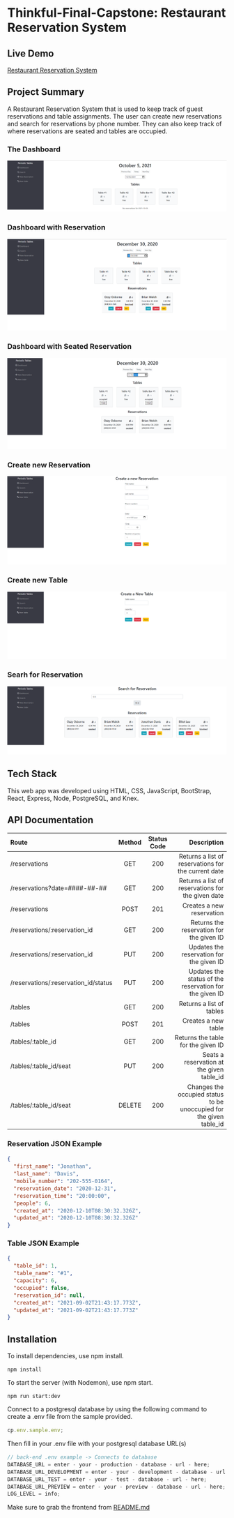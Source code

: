 # Thinkful-Final-Capstone: Restaurant Reservation System

## Live Demo

[Restaurant Reservation System](https://dashboard.heroku.com/apps/tranquil-mesa-08743 "Restaurant Reservation System")

## Project Summary

A Restaurant Reservation System that is used to keep track of guest reservations and table assignments. The user can create new reservations and search for reservations by phone number. They can also keep track of where reservations are seated and tables are occupied.

### The Dashboard

![Image of Dashboard](https://github.com/Mandikins/finalcapstone_frontend/blob/main/images/DashboardNoRes.PNG?raw=true)

### Dashboard with Reservation

![Image of Dashboard with Reservations](https://github.com/Mandikins/finalcapstone_frontend/blob/main/images/DashboardWithRes.PNG?raw=true)

### Dashboard with Seated Reservation

![Image of Dashboard with Seat Reservation](https://github.com/Mandikins/finalcapstone_frontend/blob/main/images/DashboardWithResSeated.PNG?raw=true)

### Create new Reservation

![Image of New Reservation](https://github.com/Mandikins/finalcapstone_frontend/blob/main/images/NewReservationScreen.PNG?raw=true)

### Create new Table

![Image of New Table](https://github.com/Mandikins/finalcapstone_frontend/blob/main/images/NewTable.PNG?raw=true)

### Searh for Reservation

![Image of Reservation Search](https://github.com/Mandikins/finalcapstone_frontend/blob/main/images/SearchRes.PNG?raw=true)

## Tech Stack

This web app was developed using HTML, CSS, JavaScript, BootStrap, React, Express, Node, PostgreSQL, and Knex.

## API Documentation

| Route                                | Method | Status Code |                                                         Description |
| :----------------------------------- | :----: | :---------: | ------------------------------------------------------------------: |
| /reservations                        |  GET   |     200     |                 Returns a list of reservations for the current date |
| /reservations?date=####-##-##        |  GET   |     200     |                   Returns a list of reservations for the given date 
| /reservations                        |  POST  |     201     |                                           Creates a new reservation |
| /reservations/:reservation_id        |  GET   |     200     |                            Returns the reservation for the given ID |
| /reservations/:reservation_id        |  PUT   |     200     |                            Updates the reservation for the given ID |
| /reservations/:reservation_id/status |  PUT   |     200     |              Updates the status of the reservation for the given ID |
| /tables                              |  GET   |     200     |                                            Returns a list of tables |
| /tables                              |  POST  |     201     |                                                 Creates a new table |
| /tables/:table_id                    |  GET   |     200     |                                  Returns the table for the given ID |
| /tables/:table_id/seat               |  PUT   |     200     |                           Seats a reservation at the given table_id |
| /tables/:table_id/seat               | DELETE |     200     | Changes the occupied status to be unoccupied for the given table_id |

### Reservation JSON Example

```json
{
  "first_name": "Jonathan",
  "last_name": "Davis",
  "mobile_number": "202-555-0164",
  "reservation_date": "2020-12-31",
  "reservation_time": "20:00:00",
  "people": 6,
  "created_at": "2020-12-10T08:30:32.326Z",
  "updated_at": "2020-12-10T08:30:32.326Z"
}
```

### Table JSON Example

```json
{
  "table_id": 1,
  "table_name": "#1",
  "capacity": 6,
  "occupied": false,
  "reservation_id": null,
  "created_at": "2021-09-02T21:43:17.773Z",
  "updated_at": "2021-09-02T21:43:17.773Z"
}
```

## Installation

To install dependencies, use npm install.

```
npm install
```

To start the server (with Nodemon), use npm start.

```
npm run start:dev
```

Connect to a postgresql database by using the following command to create a .env file from the sample provided.

```js
cp.env.sample.env;
```

Then fill in your .env file with your postgresql database URL(s)

```js
// back-end .env example -> Connects to database
DATABASE_URL = enter - your - production - database - url - here;
DATABASE_URL_DEVELOPMENT = enter - your - development - database - url - here;
DATABASE_URL_TEST = enter - your - test - database - url - here;
DATABASE_URL_PREVIEW = enter - your - preview - database - url - here;
LOG_LEVEL = info;
```

Make sure to grab the frontend from
[README.md](https://github.com/Mandikins/finalcapstone_backend/files/7289919/README.md)
